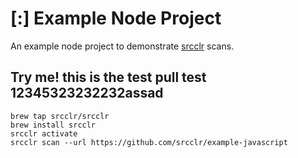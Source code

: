 # [:] Example Node Project

An example node project to demonstrate [srcclr](https://www.srcclr.com) scans.


## Try me! this is the test pull test 12345323232232assad


```
brew tap srcclr/srcclr
brew install srcclr
srcclr activate
srcclr scan --url https://github.com/srcclr/example-javascript
```
